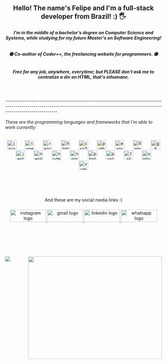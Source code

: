 <h2 align="center">Hello! The name's Felipe and I'm a full-stack developer from Brazil! :) 🖐</h2>

###

<h5 align="center">I'm in the middle of a bachelor's degree on Computer Science and Systems, while studying for my future Master's on Software Engineering! <br><br><br>🟢 Co-author of Coder++, the freelancing website for programmers. 🟢<br><br><br>Free for any job, anywhere, everytime; but PLEASE don't ask me to centralize a div on HTML, that's inhumane.</h5>

###

<br clear="both">

<h6 align="left">--------------------------------------------------------------------------------------------------------------------------------------------------------------------------------------<br><br>These are the programming languages and frameworks that I'm able to work currently:</h6>

###

<div align="center">
  <img src="https://img.shields.io/badge/JavaScript-F7DF1E?logo=javascript&logoColor=black&style=for-the-badge" height="30" alt="javascript logo"  />
  <img width="20" />
  <img src="https://img.shields.io/badge/TypeScript-3178C6?logo=typescript&logoColor=white&style=for-the-badge" height="30" alt="typescript logo"  />
  <img width="20" />
  <img src="https://img.shields.io/badge/React-61DAFB?logo=react&logoColor=black&style=for-the-badge" height="30" alt="react logo"  />
  <img width="20" />
  <img src="https://img.shields.io/badge/HTML5-E34F26?logo=html5&logoColor=white&style=for-the-badge" height="30" alt="html5 logo"  />
  <img width="20" />
  <img src="https://img.shields.io/badge/CSS3-1572B6?logo=css3&logoColor=white&style=for-the-badge" height="30" alt="css3 logo"  />
  <img width="20" />
  <img src="https://img.shields.io/badge/Python-3776AB?logo=python&logoColor=white&style=for-the-badge" height="30" alt="python logo"  />
  <img width="20" />
  <img src="https://img.shields.io/badge/Express-000000?logo=express&logoColor=white&style=for-the-badge" height="30" alt="express logo"  />
  <img width="20" />
  <img src="https://img.shields.io/badge/Figma-F24E1E?logo=figma&logoColor=white&style=for-the-badge" height="30" alt="figma logo"  />
  <img width="20" />
  <img src="https://img.shields.io/badge/Git-F05032?logo=git&logoColor=white&style=for-the-badge" height="30" alt="git logo"  />
  <img width="20" />
  <img src="https://img.shields.io/badge/Jest-C21325?logo=jest&logoColor=white&style=for-the-badge" height="30" alt="jest logo"  />
  <img width="20" />
  <img src="https://img.shields.io/badge/Next.js-000000?logo=nextdotjs&logoColor=white&style=for-the-badge" height="30" alt="nextjs logo"  />
  <img width="20" />
  <img src="https://img.shields.io/badge/Node.js-339933?logo=nodedotjs&logoColor=white&style=for-the-badge" height="30" alt="nodejs logo"  />
  <img width="20" />
  <img src="https://img.shields.io/badge/npm-CB3837?logo=npm&logoColor=white&style=for-the-badge" height="30" alt="npm logo"  />
  <img width="20" />
  <img src="https://img.shields.io/badge/Adobe Photoshop-31A8FF?logo=adobephotoshop&logoColor=black&style=for-the-badge" height="30" alt="photoshop logo"  />
  <img width="20" />
  <img src="https://img.shields.io/badge/PostgreSQL-4169E1?logo=postgresql&logoColor=white&style=for-the-badge" height="30" alt="postgresql logo"  />
  <img width="20" />
  <img src="https://img.shields.io/badge/Tailwind CSS-06B6D4?logo=tailwindcss&logoColor=black&style=for-the-badge" height="30" alt="tailwindcss logo"  />
  <img width="20" />
  <img src="https://img.shields.io/badge/Unity-FFFFFF?logo=unity&logoColor=black&style=for-the-badge" height="30" alt="unity logo"  />
  <img width="20" />
  <img src="https://img.shields.io/badge/Vue.js-4FC08D?logo=vuedotjs&logoColor=black&style=for-the-badge" height="30" alt="vuejs logo"  />
</div>

###

<br><br><br> <p align="center">And these are my social media links :)</p>

###

<div align="center">
  <a href="instagram.com/slowslumber">
    <img src="https://raw.githubusercontent.com/maurodesouza/profile-readme-generator/master/src/assets/icons/social/instagram/default.svg" width="115" height="40" alt="instagram logo"/>
  </a>
  <a href="felipefeferibeiro@gmail.com">
    <img src="https://raw.githubusercontent.com/maurodesouza/profile-readme-generator/master/src/assets/icons/social/gmail/default.svg" width="115" height="40" alt="gmail logo"/>
  </a>
  <a href="linkedin.com/in/felipe-ferreira-ribeiro/">
    <img src="https://raw.githubusercontent.com/maurodesouza/profile-readme-generator/master/src/assets/icons/social/linkedin/default.svg" width="115" height="40" alt="linkedin logo"/>
  </a>
  <a href="wa.me/+5553999892980">
    <img src="https://raw.githubusercontent.com/maurodesouza/profile-readme-generator/master/src/assets/icons/social/whatsapp/default.svg" width="115" height="40" alt="whatsapp logo"/>
  </a>
</div>
<br><br><br><br><br>

###


  <img height="330" align="right" width="430" src="https://media.tenor.com/j_DUeuoAnXgAAAAM/piano-piano-on-fire.gif"  />


###

<div align="left">
<a href="https://open.spotify.com/user/numenone">
<img src="https://spotify-recently-played-readme.vercel.app/api?user=n10sajiijzr3anyjcd1z73zl3">
</a>
</div>


###
